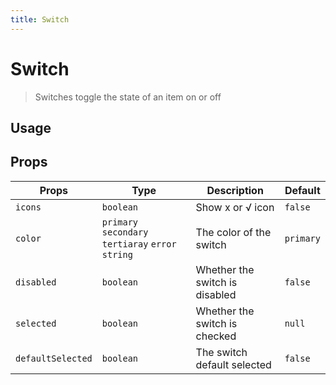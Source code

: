 ```yaml
---
title: Switch
---
```


# Switch

> Switches toggle the state of an item on or off

## Usage

<usage name="switch"></usage>

## Props

| Props             | Type                                               | Description                    | Default   |
| ----------------- | -------------------------------------------------- | ------------------------------ | --------- |
| `icons`           | `boolean`                                          | Show x or √ icon               | `false`   |
| `color`           | `primary` `secondary` `tertiaray` `error` `string` | The color of the switch        | `primary` |
| `disabled`        | `boolean`                                          | Whether the switch is disabled | `false`   |
| `selected`        | `boolean`                                          | Whether the switch is checked  | `null`    |
| `defaultSelected` | `boolean`                                          | The switch default selected    | `false`   |
